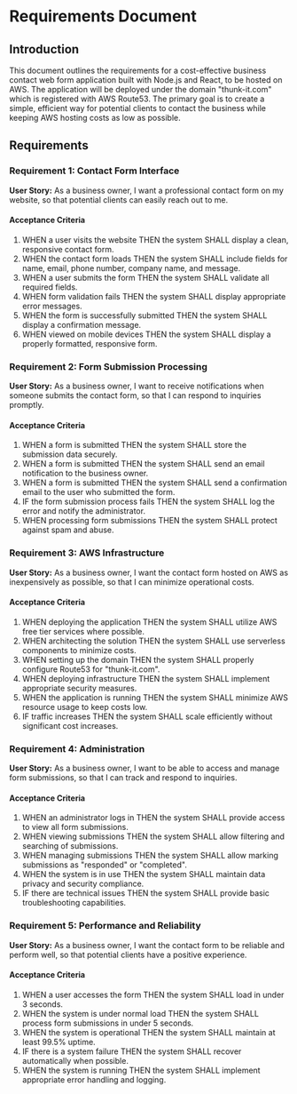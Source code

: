 # Requirements Document

## Introduction

This document outlines the requirements for a cost-effective business contact web form application built with Node.js and React, to be hosted on AWS. The application will be deployed under the domain "thunk-it.com" which is registered with AWS Route53. The primary goal is to create a simple, efficient way for potential clients to contact the business while keeping AWS hosting costs as low as possible.

## Requirements

### Requirement 1: Contact Form Interface

**User Story:** As a business owner, I want a professional contact form on my website, so that potential clients can easily reach out to me.

#### Acceptance Criteria

1. WHEN a user visits the website THEN the system SHALL display a clean, responsive contact form.
2. WHEN the contact form loads THEN the system SHALL include fields for name, email, phone number, company name, and message.
3. WHEN a user submits the form THEN the system SHALL validate all required fields.
4. WHEN form validation fails THEN the system SHALL display appropriate error messages.
5. WHEN the form is successfully submitted THEN the system SHALL display a confirmation message.
6. WHEN viewed on mobile devices THEN the system SHALL display a properly formatted, responsive form.

### Requirement 2: Form Submission Processing

**User Story:** As a business owner, I want to receive notifications when someone submits the contact form, so that I can respond to inquiries promptly.

#### Acceptance Criteria

1. WHEN a form is submitted THEN the system SHALL store the submission data securely.
2. WHEN a form is submitted THEN the system SHALL send an email notification to the business owner.
3. WHEN a form is submitted THEN the system SHALL send a confirmation email to the user who submitted the form.
4. IF the form submission process fails THEN the system SHALL log the error and notify the administrator.
5. WHEN processing form submissions THEN the system SHALL protect against spam and abuse.

### Requirement 3: AWS Infrastructure

**User Story:** As a business owner, I want the contact form hosted on AWS as inexpensively as possible, so that I can minimize operational costs.

#### Acceptance Criteria

1. WHEN deploying the application THEN the system SHALL utilize AWS free tier services where possible.
2. WHEN architecting the solution THEN the system SHALL use serverless components to minimize costs.
3. WHEN setting up the domain THEN the system SHALL properly configure Route53 for "thunk-it.com".
4. WHEN deploying infrastructure THEN the system SHALL implement appropriate security measures.
5. WHEN the application is running THEN the system SHALL minimize AWS resource usage to keep costs low.
6. IF traffic increases THEN the system SHALL scale efficiently without significant cost increases.

### Requirement 4: Administration

**User Story:** As a business owner, I want to be able to access and manage form submissions, so that I can track and respond to inquiries.

#### Acceptance Criteria

1. WHEN an administrator logs in THEN the system SHALL provide access to view all form submissions.
2. WHEN viewing submissions THEN the system SHALL allow filtering and searching of submissions.
3. WHEN managing submissions THEN the system SHALL allow marking submissions as "responded" or "completed".
4. WHEN the system is in use THEN the system SHALL maintain data privacy and security compliance.
5. IF there are technical issues THEN the system SHALL provide basic troubleshooting capabilities.

### Requirement 5: Performance and Reliability

**User Story:** As a business owner, I want the contact form to be reliable and perform well, so that potential clients have a positive experience.

#### Acceptance Criteria

1. WHEN a user accesses the form THEN the system SHALL load in under 3 seconds.
2. WHEN the system is under normal load THEN the system SHALL process form submissions in under 5 seconds.
3. WHEN the system is operational THEN the system SHALL maintain at least 99.5% uptime.
4. IF there is a system failure THEN the system SHALL recover automatically when possible.
5. WHEN the system is running THEN the system SHALL implement appropriate error handling and logging.
